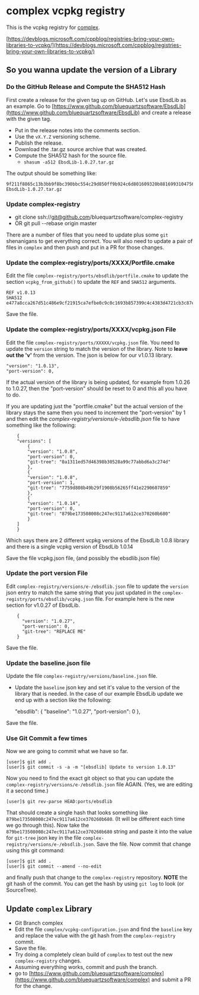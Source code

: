 # complex vcpkg registry #

This is the vcpkg registry for [complex](https://github.com/BlueQuartzSoftware/complex).

[https://devblogs.microsoft.com/cppblog/registries-bring-your-own-libraries-to-vcpkg/](https://devblogs.microsoft.com/cppblog/registries-bring-your-own-libraries-to-vcpkg/)

## So you wanna update the version of a Library ##

### Do the GitHub Release and Compute the SHA512 Hash ###

First create a release for the given tag up on GitHub. Let's use EbsdLib as an example. Go to [https://www.github.com/bluequartzsoftware/EbsdLib](https://www.github.com/bluequartzsoftware/EbsdLib) and create a release with the given tag. 

+ Put in the release notes into the comments section.
+ Use the `vX.Y.Z` versioning scheme.
+ Publish the release.
+ Download the .tar.gz source archive that was created.
+ Compute the SHA512 hash for the source file.
  + `shasum -a512 EbsdLib-1.0.27.tar.gz`

The output should be something like:

    9f211f8865c13b3bb9f8bc390bbc554c29d850ff9b924c6d801609320b88169931047567794f164fae0ea7948ce50cef7c2b9cbadf796a07b44f61c9fd90a96d  EbsdLib-1.0.27.tar.gz

### Update complex-registry ###

+ git clone ssh://git@github.com/bluequartzsoftware/complex-registry
+ OR git pull --rebase origin master

There are a number of files that you need to update plus some `git` shenanigans to get everything correct. You will also need to update a pair of files in `complex` and then push and put in a PR for those changes.

### Update the complex-registry/ports/XXXX/Portfile.cmake ###

Edit the file `complex-registry/ports/ebsdlib/portfile.cmake` to update the section `vcpkg_from_github()` to update the `REF` and `SHA512` arguments.

    REF v1.0.13
    SHA512 e477a8cca267d51c486e9cf21915ca7efbe0c9c0c1693b857399c4c4383d4721cb3c87ed6d82a3eccf97585aac199aa51dc8df0e74bdd5a8774a40740ea2b485

Save the file.

### Update the complex-registry/ports/XXXX/vcpkg.json File ###

Edit the file `complex-registry/ports/XXXXX/vcpkg.json` file. You need to update the `version` string to match the version of the library. Note to **leave out the 'v'** from the version. The json is below for our v1.0.13 library.

    "version": "1.0.13",
    "port-version": 0,

If the actual version of the library is being updated, for example from 1.0.26 to 1.0.27, then the "port-version" should be reset to 0 and this all you have to do.

If you are updating just the "portfile.cmake" but the actual version of the library stays the same then you need to increment the "port-version" by 1 and then edit the *complex-registry/versions/e-/ebsdlib.json* file to have something like the following:

        {
        "versions": [
            {
            "version": "1.0.8",
            "port-version": 0,
            "git-tree": "0a1311ed57d46398b30528a99c77abbd6a3c274d"
            },
            {
            "version": "1.0.8",
            "port-version": 1,
            "git-tree": "7759d808b49b29f1908b56265ff41e2290607859"
            },
            {
            "version": "1.0.14",
            "port-version": 0,
            "git-tree": "879be173508008c247ec9117a612ce370260b680"
            }
        ]
        }

Which says there are 2 different vcpkg versions of the EbsdLib 1.0.8 library and there is a single vcpkg version of EbsdLib 1.0.14

Save the file vcpkg.json file, (and possibly the ebsdlib.json file)

### Update the port version File ###

Edit `complex-registry/versions/e-/ebsdlib.json` file to update the `version` json entry to match the same string that you just updated in the `complex-registry/ports/ebsdlib/vcpkg.json` file. For example here is the new section for v1.0.27 of EbsdLib.

```
    {
      "version": "1.0.27",
      "port-version": 0,
      "git-tree": "REPLACE ME"
    }
```

Save the file.

### Update the baseline.json file ###

Update the file `complex-registry/versions/baseline.json` file.

+ Update the `baseline` json key and set it's value to the version of the library that is needed. In the case of our example EbsdLib update we end up with a section like the following:

    "ebsdlib": {
      "baseline": "1.0.27",
      "port-version": 0
    },

Save the file.

### Use Git Commit a few times ###

Now we are going to commit what we have so far.

    [user]$ git add .
    [user]$ git commit -s -a -m "[ebsdlib] Update to version 1.0.13"

Now you need to find the exact git object so that you can update the `complex-registry/versions/e-/ebsdlib.json` file AGAIN. (Yes, we are editing it a second time.)

    [user]$ git rev-parse HEAD:ports/ebsdlib

That should create a single hash that looks something like `879be173508008c247ec9117a612ce370260b680`. (It will be different each time we go through this). Now take the `879be173508008c247ec9117a612ce370260b680` string and paste it into the value for `git-tree` json key in the file `complex-registry/versions/e-/ebsdlib.json`. Save the file. Now commit that change using this git command:

    [user]$ git add .
    [user]$ git commit --amend --no-edit

and finally push that change to the `complex-registry` repository. **NOTE** the git hash of the commit. You can get the hash by using `git log` to look (or SourceTree).

## Update `complex` Library ##

* Git Branch complex
* Edit the file `complex/vcpkg-configuration.json` and find the `baseline` key and replace the value with the git hash from the `complex-registry` commit.
* Save the file.
* Try doing a completely clean build of `complex` to test out the new `complex-registry` changes.
* Assuming everything works, commit and push the branch.
* go to [https://www.github.com/bluequartzsoftware/complex](https://www.github.com/bluequartzsoftware/complex) and submit a PR for the change.